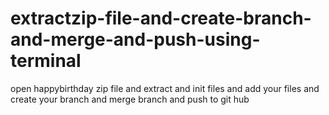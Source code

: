 # extractzip-file-and-create-branch-and-merge-and-push-using-terminal
open happybirthday zip file and extract and init files and add your files and create your branch and merge branch and push to git hub
